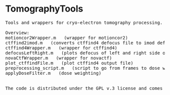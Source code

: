 # TomographyTools
<pre>Tools and wrappers for cryo-electron tomography processing. Descriptions, references and examples on how to use the functions and scripts are given within the matlab files themselves.

Overview:
motioncor2Wrapper.m   (wrapper for motioncor2)
ctffind2imod.m   (converts ctffind4 defocus file to imod defocus file)
ctffind4Wrapper.m   (wrapper for ctffind4)
defocusLeftRight.m   (plots defocus of left and right side of stack)
novaCtfWrapper.m   (wrapper for novactf)
plot_ctffindFile.m   (plot ctffind4 output file)
preprocessing_script.m   (script to go from frames to dose weighted and drift corrected stack)
applyDoseFilter.m   (dose weighting)


The code is distributed under the GPL v.3 license and comes without any warranty. Feedback is always welcome.
</pre>
